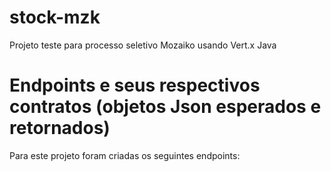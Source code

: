 # stock-mzk
Projeto teste para processo seletivo Mozaiko usando Vert.x Java

# Endpoints e seus respectivos contratos (objetos Json esperados e retornados) 
Para este projeto foram criadas os seguintes endpoints:

